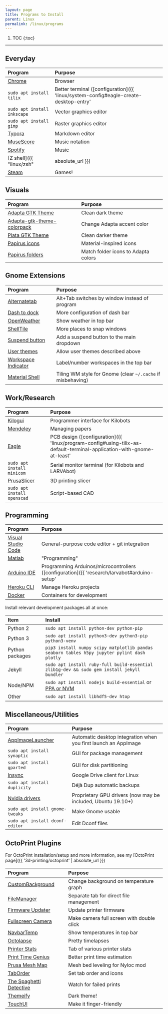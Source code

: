 ```yaml
---
layout: page
title: Programs to Install
parent: Linux
permalink: /linux/programs
---
```


1. TOC
{:toc}

---

## Everyday

| Program                                               | Purpose                                                                              |
| :---------------------------------------------------- | :----------------------------------------------------------------------------------- |
| [Chrome](https://www.google.com/chrome/)              | Browser                                                                              |
| `sudo apt install tilix`                              | Better terminal ([configuration]({{ 'linux/system-config#eagle-create-desktop-entry' | absolute_url }}))        |
| `sudo apt install inkscape`                           | Vector graphics editor                                                               |
| `sudo apt install gimp`                               | Raster graphics editor                                                               |
| [Typora](https://typora.io/)                          | Markdown editor                                                                      |
| [MuseScore](https://musescore.org/en)                 | Music notation                                                                       |
| [Spotify](https://www.spotify.com/us/download/other/) | Music                                                                                |
| [Z shell]({{ "linux/zsh"                              | absolute_url }})                                                                     | Better interactive shell |
| [Steam](https://store.steampowered.com)               | Games!                                                                               |

## Visuals

| Program                                                                                              | Purpose                             |
| :--------------------------------------------------------------------------------------------------- | :---------------------------------- |
| [Adapta GTK Theme](https://github.com/adapta-project/adapta-gtk-theme)                               | Clean dark theme                    |
| [Adapta-gtk-theme-colorpack](https://www.gnome-look.org/p/1190851/)                                  | Change Adapta accent color          |
| [Plata GTK Theme](https://www.linuxuprising.com/2018/11/plata-is-new-gtk-theme-based-on-latest.html) | Clean darker theme                  |
| [Papirus icons](https://github.com/PapirusDevelopmentTeam/papirus-icon-theme)                        | Material-inspired icons             |
| [Papirus folders](https://github.com/PapirusDevelopmentTeam/papirus-folders)                         | Match folder icons to Adapta colors |


## Gnome Extensions

| Program                                                                               | Purpose                                                     |
| :------------------------------------------------------------------------------------ | :---------------------------------------------------------- |
| [Alternatetab](https://extensions.gnome.org/extension/15/alternatetab/)               | Alt+Tab switches by window instead of program               |
| [Dash to dock](https://extensions.gnome.org/extension/307/dash-to-dock/)              | More configuration of dash bar                              |
| [OpenWeather](https://extensions.gnome.org/extension/750/openweather/)                | Show weather in top bar                                     |
| [ShellTile](https://extensions.gnome.org/extension/657/shelltile/)                    | More places to snap windows                                 |
| [Suspend button](https://extensions.gnome.org/extension/826/suspend-button/)          | Add a suspend button to the main dropdown                   |
| [User themes](https://extensions.gnome.org/extension/19/user-themes/)                 | Allow user themes described above                           |
| [Workspace Indicator](https://extensions.gnome.org/extension/21/workspace-indicator/) | Label/number workspaces in the top bar                      |
| [Material Shell](https://github.com/PapyElGringo/material-shell)                      | Tiling WM style for Gnome (clear `~/.cache` if misbehaving) |

## Work/Research

| Program                                                                                   | Purpose                                                                                                               |
| :---------------------------------------------------------------------------------------- | :-------------------------------------------------------------------------------------------------------------------- |
| [Kilogui](https://github.com/acornejo/kilogui/releases)                                   | Programmer interface for Kilobots                                                                                     |
| [Mendeley](https://www.mendeley.com/guides/download-mendeley-desktop/ubuntu/instructions) | Managing papers                                                                                                       |
| [Eagle](https://www.autodesk.com/products/eagle/overview)                                 | PCB design ([configuration]({{ 'linux/program-config#using-tilix-as-default-terminal-application-with-gnome-at-least' | absolute_url }})) |
| `sudo apt install minicom`                                                                | Serial monitor terminal (for Kilobots and LARVAbot)                                                                   |
| [PrusaSlicer](https://github.com/prusa3d/PrusaSlicer/releases)                            | 3D printing slicer                                                                                                    |
| `sudo apt install openscad`                                                               | Script-based CAD                                                                                                      |

## Programming

| Program                                                                                               | Purpose                                                                                     |
| :---------------------------------------------------------------------------------------------------- | :------------------------------------------------------------------------------------------ |
| [Visual Studio Code](https://code.visualstudio.com/Download)                                          | General-purpose code editor + git integration                                               |
| [Matlab](https://www.mathworks.com/downloads/)                                                        | "Programming"                                                                               |
| [Arduino IDE](https://www.arduino.cc/en/guide/linux)                                                  | Programming Arduinos/microcontrollers ([configuration]({{ 'research/larvabot#arduino-setup' | absolute_url }})) |
| [Heroku CLI](https://devcenter.heroku.com/articles/heroku-cli)                                        | Manage Heroku projects                                                                      |
| [Docker](https://docs.docker.com/install/linux/docker-ce/ubuntu/#install-docker-engine---community-1) | Containers for development                                                                  |

Install relevant development packages all at once:

| Item            | Install                                                                                                                                            |
| :-------------- | :------------------------------------------------------------------------------------------------------------------------------------------------- |
| Python 2        | `sudo apt install python-dev python-pip`                                                                                                           |
| Python 3        | `sudo apt install python3-dev python3-pip python3-venv`                                                                                            |
| Python packages | `pip3 install numpy scipy matplotlib pandas seaborn tables h5py jupyter pylint dash plotly`                                                        |
| Jekyll          | `sudo apt install ruby-full build-essential zlib1g-dev && sudo gem install jekyll bundler`                                                         |
| Node/NPM        | `sudo apt install nodejs build-essential` or [PPA or NVM](https://www.digitalocean.com/community/tutorials/how-to-install-node-js-on-ubuntu-18-04) |
| Other           | `sudo apt install libhdf5-dev htop`                                                                                                                |

## Miscellaneous/Utilities

| Program                                                                                                  | Purpose                                                         |
| :------------------------------------------------------------------------------------------------------- | :-------------------------------------------------------------- |
| [AppImageLauncher](https://github.com/TheAssassin/AppImageLauncher)                                      | Automatic desktop integration when you first launch an AppImage |
| `sudo apt install synaptic`                                                                              | GUI for package management                                      |
| `sudo apt install gparted`                                                                               | GUI for disk partitioning                                       |
| [Insync](https://www.insynchq.com/)                                                                      | Google Drive client for Linux                                   |
| `sudo apt install duplicity`                                                                             | Déjà Dup automatic backups                                      |
| [Nvidia drivers](https://www.mvps.net/docs/install-nvidia-drivers-ubuntu-18-04-lts-bionic-beaver-linux/) | Proprietary GPU drivers (now may be included, Ubuntu 19.10+)    |
| `sudo apt install gnome-tweaks`                                                                          | Make Gnome usable                                               |
| `sudo apt install dconf-editor`                                                                          | Edit Dconf files                                                |

## OctoPrint Plugins

For OctoPrint installation/setup and more information, see my [OctoPrint page]({{ '3d-printing/octoprint' | absolute_url }})

| Program                                                                     | Purpose                                   |
| :-------------------------------------------------------------------------- | :---------------------------------------- |
| [CustomBackground](https://github.com/jneilliii/OctoPrint-CustomBackground) | Change background on temperature graph    |
| [FileManager](https://github.com/Salandora/OctoPrint-FileManager)           | Separate tab for direct file management   |
| [Firmware Updater](https://github.com/OctoPrint/OctoPrint-FirmwareUpdater)  | Update printer firmware                   |
| [Fullscreen Camera](https://github.com/BillyBlaze/OctoPrint-FullScreen)     | Make camera full screen with double click |
| [NavbarTemp](https://github.com/imrahil/OctoPrint-NavbarTemp)               | Show temperatures in top bar              |
| [Octolapse](https://github.com/FormerLurker/Octolapse)                      | Pretty timelapses                         |
| [Printer Stats](https://github.com/amsbr/OctoPrint-Stats)                   | Tab of various printer stats              |
| [Print Time Genius](https://github.com/amsbr/OctoPrint-Stats)               | Better print time estimation              |
| [Prusa Mesh Map](https://github.com/PrusaOwners/OctoPrint-PrusaMeshMap)     | Mesh bed leveling for Nyloc mod           |
| [TabOrder](https://github.com/jneilliii/OctoPrint-TabOrder)                 | Set tab order and icons                   |
| [The Spaghetti Detective](https://www.thespaghettidetective.com/)           | Watch for failed prints                   |
| [Themeify](https://github.com/birkbjo/OctoPrint-Themeify)                   | Dark theme!                               |
| [TouchUI](https://github.com/BillyBlaze/OctoPrint-TouchUI)                  | Make it finger-friendly                   |